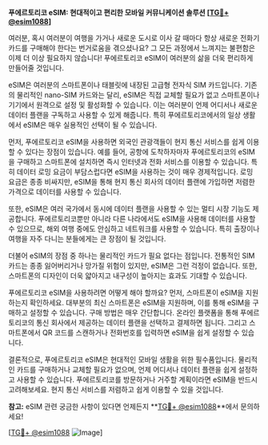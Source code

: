 **푸에르토리코 eSIM: 현대적이고 편리한 모바일 커뮤니케이션 솔루션 [[TG💪+ @esim1088](https://t.me/s/esim1088)]**

여러분, 혹시 여러분이 여행을 가거나 새로운 도시로 이사 갈 때마다 항상 새로운 전화기 카드를 구매해야 한다는 번거로움을 겪으셨나요? 그 모든 과정에서 느껴지는 불편함은 이제 더 이상 필요하지 않습니다! 푸에르토리코 eSIM이 여러분의 삶을 더욱 편리하게 만들어줄 것입니다. 

eSIM은 여러분의 스마트폰이나 태블릿에 내장된 고급형 전자식 SIM 카드입니다. 기존의 물리적인 nano-SIM 카드와는 달리, eSIM은 직접 교체할 필요가 없고 스마트폰이나 기기에서 원격으로 설정 및 활성화할 수 있습니다. 이는 여러분이 언제 어디서나 새로운 데이터 플랜을 구독하고 사용할 수 있게 해줍니다. 특히 푸에르토리코에서의 일상 생활에서 eSIM은 매우 실용적인 선택이 될 수 있습니다.

먼저, 푸에르토리코 eSIM을 사용하면 외국인 관광객들이 현지 통신 서비스를 쉽게 이용할 수 있다는 장점이 있습니다. 예를 들어, 공항에 도착하자마자 푸에르토리코의 eSIM을 구매하고 스마트폰에 설치하면 즉시 인터넷과 전화 서비스를 이용할 수 있습니다. 특히 데이터 로밍 요금이 부담스럽다면 eSIM을 사용하는 것이 매우 경제적입니다. 로밍 요금은 종종 비싸지만, eSIM을 통해 현지 통신 회사의 데이터 플랜에 가입하면 저렴한 가격으로 데이터를 사용할 수 있습니다.

또한, eSIM은 여러 국가에서 동시에 데이터 플랜을 사용할 수 있는 멀티 시장 기능도 제공합니다. 푸에르토리코뿐만 아니라 다른 나라에서도 eSIM을 사용해 데이터를 사용할 수 있으므로, 해외 여행 중에도 안심하고 네트워크를 사용할 수 있습니다. 특히 출장이나 여행을 자주 다니는 분들에게는 큰 장점이 될 것입니다.

더불어 eSIM의 장점 중 하나는 물리적인 카드가 필요 없다는 점입니다. 전통적인 SIM 카드는 종종 잃어버리거나 망가질 위험이 있지만, eSIM은 그런 걱정이 없습니다. 또한, 스마트폰의 디자인이 더욱 얇아지고 내구성이 높아지는 효과도 기대할 수 있습니다.

푸에르토리코 eSIM을 사용하려면 어떻게 해야 할까요? 먼저, 스마트폰이 eSIM을 지원하는지 확인하세요. 대부분의 최신 스마트폰은 eSIM을 지원하며, 이를 통해 eSIM을 구매하고 설정할 수 있습니다. 구매 방법은 매우 간단합니다. 온라인 플랫폼을 통해 푸에르토리코의 통신 회사에서 제공하는 데이터 플랜을 선택하고 결제하면 됩니다. 그리고 스마트폰에서 QR 코드를 스캔하거나 전화번호를 입력하면 eSIM을 쉽게 설정할 수 있습니다.

결론적으로, 푸에르토리코 eSIM은 현대적인 모바일 생활을 위한 필수품입니다. 물리적인 카드를 구매하거나 교체할 필요가 없으며, 언제 어디서나 데이터 플랜을 쉽게 설정하고 사용할 수 있습니다. 푸에르토리코를 방문하거나 거주할 계획이라면 eSIM을 반드시 고려해보세요. 현지 통신 서비스를 저렴하고 쉽게 이용할 수 있을 것입니다.

**참고:** eSIM 관련 궁금한 사항이 있다면 언제든지 **[TG💪+ @esim1088](https://t.me/s/esim1088)**에서 문의하세요!  

[[TG💪+ @esim1088](https://t.me/s/esim1088) ![Image](https://i.postimg.cc/Y0z9fWf4/image.png)]